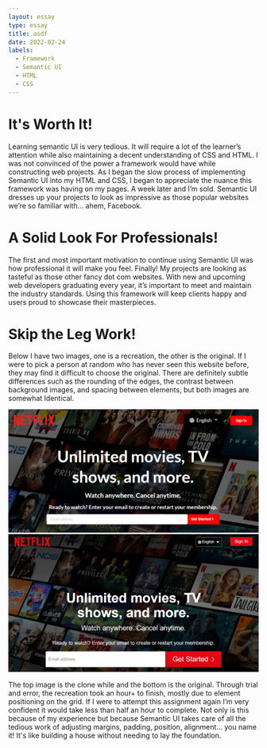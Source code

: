 ```yaml
---
layout: essay
type: essay
title: asdf
date: 2022-02-24
labels:
  - Framework
  - Semantic UI
  - HTML
  - CSS
---
```


# It's Worth It!

Learning semantic UI is very tedious. It will require a lot of the learner’s attention while also maintaining a decent understanding of CSS and HTML. I was not convinced of the power a framework would have while constructing web projects. As I began the slow process of implementing Semantic UI into my HTML and CSS, I began to appreciate the nuance this framework was having on my pages. A week later and I’m sold. Semantic UI dresses up your projects to look as impressive as those popular websites we’re so familiar with… ahem, Facebook.

# A Solid Look For Professionals!

The first and most important motivation to continue using Semantic UI was how professional it will make you feel. Finally! My projects are looking as tasteful as those other fancy dot com websites. With new and upcoming web developers graduating every year, it’s important to meet and maintain the industry standards. Using this framework will keep clients happy and users proud to showcase their masterpieces. 

# Skip the Leg Work!

Below I have two images, one is a recreation, the other is the original. If I were to pick a person at random who has never seen this website before, they may find it difficult to choose the original. There are definitely subtle differences such as the rounding of the edges, the contrast between background images, and spacing between elements, but both images are somewhat Identical.

<div>
  <img class="ui large centered image" src="https://github.com/carakaki808/carakaki808.github.io/blob/master/images/NetflixClone.png?raw=true">
  
  <img class="ui large centered image" src="https://github.com/carakaki808/carakaki808.github.io/blob/master/images/NetflixOrig.png?raw=true">
</div>

The top image is the clone while and the bottom is the original. Through trial and error, the recreation took an hour+ to finish, mostly due to element positioning on the grid. If I were to attempt this assignment again I’m very confident it would take less than half an hour to complete. Not only is this because of my experience but because Semantic UI takes care of all the tedious work of adjusting margins, padding, position, alignment... you name it! It's like building a house without needing to lay the foundation. 
